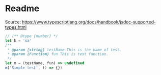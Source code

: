 # Readme

Source: https://www.typescriptlang.org/docs/handbook/jsdoc-supported-types.html

```js
// /** @type {number} */
let k = 'sa'
/**
 * @param {string} testName This is the name of test.
 * @param {Function} fun This is test function.
 */
let m = (testName, fun) => undefined
m('Simple test', () => {})
```

